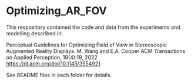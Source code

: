 # Optimizing_AR_FOV

This respository contained the code and data from the experiments and modelling described in:

Perceptual Guidelines for Optimizing Field of View in Stereoscopic Augmented Reality Displays.
M. Wang and E.A. Cooper
ACM Transactions on Applied Perception, 19(4):19, 2022
https://dl.acm.org/doi/10.1145/3554921

See README files in each folder for details. 
